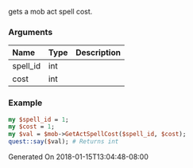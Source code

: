 gets a mob act spell cost.
### Arguments
**Name**|**Type**|**Description**
:---|:---|:---
spell_id|int|
cost|int|

### Example

```perl
my $spell_id = 1;
my $cost = 1;
my $val = $mob->GetActSpellCost($spell_id, $cost);
quest::say($val); # Returns int
```


Generated On 2018-01-15T13:04:48-08:00